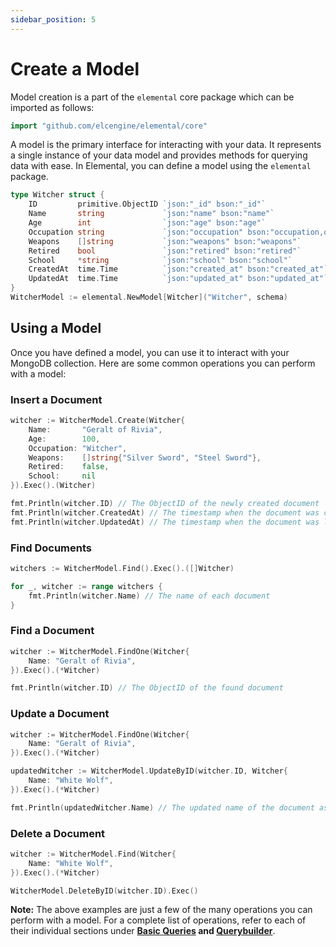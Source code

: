 ```yaml
---
sidebar_position: 5
---
```


# Create a Model

Model creation is a part of the `elemental` core package which can be imported as follows:

```go
import "github.com/elcengine/elemental/core"
```

A model is the primary interface for interacting with your data. It represents a single instance of your data model and provides methods for querying data with ease. In Elemental, you can define a model using the `elemental` package.

```go
type Witcher struct {
	ID         primitive.ObjectID `json:"_id" bson:"_id"`
	Name       string             `json:"name" bson:"name"`
	Age        int                `json:"age" bson:"age"`
	Occupation string             `json:"occupation" bson:"occupation,omitempty"`
	Weapons    []string           `json:"weapons" bson:"weapons"`
	Retired    bool               `json:"retired" bson:"retired"`
	School     *string            `json:"school" bson:"school"`
	CreatedAt  time.Time          `json:"created_at" bson:"created_at"`
	UpdatedAt  time.Time          `json:"updated_at" bson:"updated_at"`
}
WitcherModel := elemental.NewModel[Witcher]("Witcher", schema)
```

## Using a Model

Once you have defined a model, you can use it to interact with your MongoDB collection. Here are some common operations you can perform with a model:

### Insert a Document

```go
witcher := WitcherModel.Create(Witcher{
	Name:       "Geralt of Rivia",
	Age:        100,
	Occupation: "Witcher",
	Weapons:    []string{"Silver Sword", "Steel Sword"},
	Retired:    false,
	School:     nil
}).Exec().(Witcher)

fmt.Println(witcher.ID) // The ObjectID of the newly created document
fmt.Println(witcher.CreatedAt) // The timestamp when the document was created
fmt.Println(witcher.UpdatedAt) // The timestamp when the document was last updated
```

### Find Documents

```go
witchers := WitcherModel.Find().Exec().([]Witcher)

for _, witcher := range witchers {
	fmt.Println(witcher.Name) // The name of each document
}
```

### Find a Document

```go
witcher := WitcherModel.FindOne(Witcher{
	Name: "Geralt of Rivia",
}).Exec().(*Witcher)

fmt.Println(witcher.ID) // The ObjectID of the found document
```

### Update a Document

```go
witcher := WitcherModel.FindOne(Witcher{
	Name: "Geralt of Rivia",
}).Exec().(*Witcher)

updatedWitcher := WitcherModel.UpdateByID(witcher.ID, Witcher{
	Name: "White Wolf",
}).Exec().(*Witcher)

fmt.Println(updatedWitcher.Name) // The updated name of the document as White Wolf
```

### Delete a Document

```go
witcher := WitcherModel.Find(Witcher{
	Name: "White Wolf",
}).Exec().(*Witcher)

WitcherModel.DeleteByID(witcher.ID).Exec()
```

**Note:** The above examples are just a few of the many operations you can perform with a model. For a complete list of operations, refer to each of their individual sections under **[Basic Queries](/docs/category/basic-operations) and [Querybuilder](/docs/category/querybuilder)**.